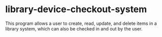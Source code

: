 # library-device-checkout-system
This program allows a user to create, read, update, and delete items in a library system, which can also be checked in and out by the user.
